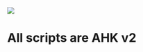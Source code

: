 <img src="https://www.heckler-koch.com/_assets/thumbnail/1353/product-stage/webp"/>

# All scripts are AHK v2